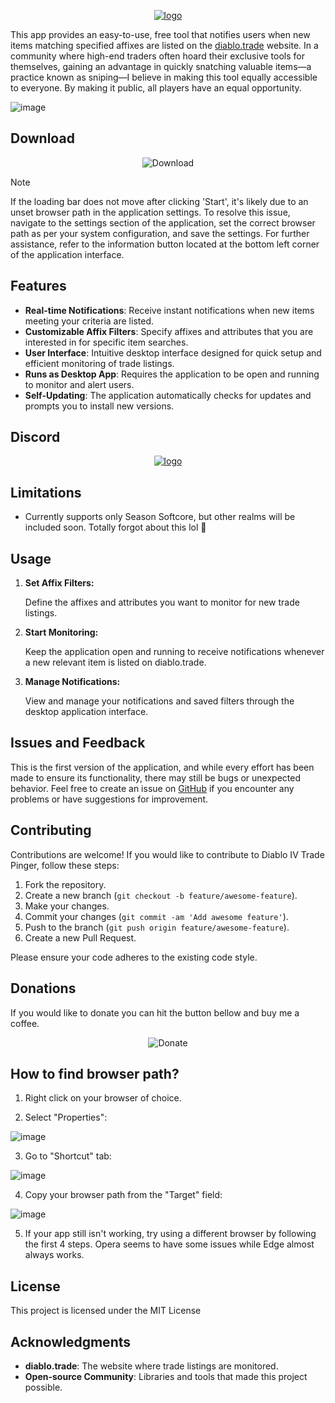 
<p align="center">
  <a href="https://github.com/manistra/diablo-trade-pinger">
    <img src="https://github.com/manistra/diablo-trade-pinger/assets/24444790/86b31e50-7118-4d02-ad3f-bc92d7dda072" alt="logo">
  </a>
</p>


This app provides an easy-to-use, free tool that notifies users when new items matching specified affixes are listed on the [diablo.trade](https://diablo.trade) website. In a community where high-end traders often hoard their exclusive tools for themselves, gaining an advantage in quickly snatching valuable items—a practice known as sniping—I believe in making this tool equally accessible to everyone. By making it public, all players have an equal opportunity.

![image](https://github.com/manistra/diablo-trade-pinger/assets/24444790/78eae573-aa7a-4aba-a40a-55678d65356b)



## Download
<p align="center">
  <a href="https://github.com/manistra/diablo-trade-pinger/releases/download/v1.2.7/Diablo.Trade.Pinger-1.2.7.Setup.exe" style="text-decoration: none;">
    <img src="https://github.com/manistra/diablo-trade-pinger/assets/24444790/3f2c1919-be0f-4cd0-9af7-419de422323f" alt="Download">
  </a>
</p>

> [!NOTE]
> If the loading bar does not move after clicking 'Start', it's likely due to an unset browser path in the application settings. To resolve this issue, navigate to the settings section of the application, set the correct browser path as per your system configuration, and save the settings. For further assistance, refer to the information button located at the bottom left corner of the application interface.

## Features

- **Real-time Notifications**: Receive instant notifications when new items meeting your criteria are listed.
- **Customizable Affix Filters**: Specify affixes and attributes that you are interested in for specific item searches.
- **User Interface**: Intuitive desktop interface designed for quick setup and efficient monitoring of trade listings.
- **Runs as Desktop App**: Requires the application to be open and running to monitor and alert users.
- **Self-Updating**: The application automatically checks for updates and prompts you to install new versions.

## Discord
<p align="center">
  <a href="https://discord.gg/QVDgUQMSqB">
    <img src="https://github.com/manistra/diablo-trade-pinger/assets/24444790/4f2cc6fa-0d53-4702-a558-3bee1d7d5401" alt="logo">
  </a>
</p>

## Limitations
- Currently supports only Season Softcore, but other realms will be included soon. Totally forgot about this lol 🤣


## Usage

1. **Set Affix Filters:**

   Define the affixes and attributes you want to monitor for new trade listings.

2. **Start Monitoring:**

   Keep the application open and running to receive notifications whenever a new relevant item is listed on diablo.trade.

3. **Manage Notifications:**

   View and manage your notifications and saved filters through the desktop application interface.

## Issues and Feedback

This is the first version of the application, and while every effort has been made to ensure its functionality, there may still be bugs or unexpected behavior. Feel free to create an issue on [GitHub](https://github.com/manistra/diablo-trade-pinger/issues) if you encounter any problems or have suggestions for improvement.


## Contributing

Contributions are welcome! If you would like to contribute to Diablo IV Trade Pinger, follow these steps:

1. Fork the repository.
2. Create a new branch (`git checkout -b feature/awesome-feature`).
3. Make your changes.
4. Commit your changes (`git commit -am 'Add awesome feature'`).
5. Push to the branch (`git push origin feature/awesome-feature`).
6. Create a new Pull Request.

Please ensure your code adheres to the existing code style.

## Donations
If you would like to donate you can hit the button bellow and buy me a coffee. 
<p align="center">
  <a href="https://www.buymeacoffee.com/manistra" style="text-decoration: none;">
    <img src="https://github.com/manistra/diablo-trade-pinger/assets/24444790/b0babd99-c1ca-49cd-b53f-e0199393d343" alt="Donate">
  </a>
</p>



## How to find browser path? 

1. Right click on your browser of choice.

2. Select "Properties":

![image](https://github.com/manistra/diablo-trade-pinger/assets/24444790/7426a17e-6dfc-45ef-8bc2-ab74e83b5698)

3. Go to "Shortcut" tab:

![image](https://github.com/manistra/diablo-trade-pinger/assets/24444790/790f6a94-7919-4a97-a76d-6957114fb1f7)

4. Copy your browser path from the "Target" field: 

![image](https://github.com/manistra/diablo-trade-pinger/assets/24444790/81b187d2-8383-4597-808b-cce6c71b44da)

5. If your app still isn't working, try using a different browser by following the first 4 steps. Opera seems to have some issues while Edge almost always works. 



## License

This project is licensed under the MIT License
## Acknowledgments

- **diablo.trade**: The website where trade listings are monitored.
- **Open-source Community**: Libraries and tools that made this project possible.
